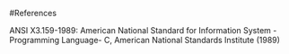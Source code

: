 #References

ANSI X3.159-1989: American National Standard for Information System - Programming Language- C, American National Standards Institute (1989)
